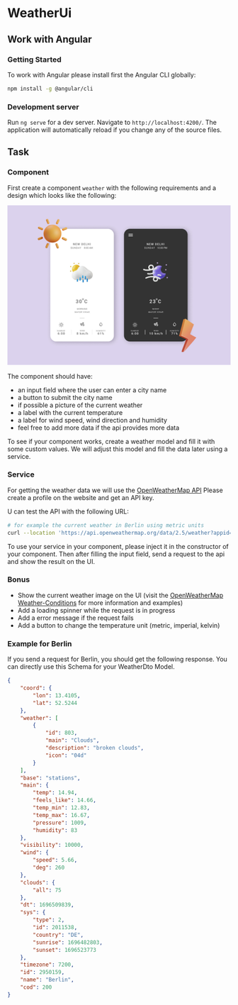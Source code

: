 # WeatherUi

## Work with Angular 

### Getting Started

To work with Angular please install first the Angular CLI globally:

```bash
npm install -g @angular/cli
```

### Development server

Run `ng serve` for a dev server. Navigate to `http://localhost:4200/`. 
The application will automatically reload if you change any of the source files.

## Task

### Component
First create a component `weather` with the following requirements and a design which looks like the following:

![weather](./docs/example-weather-ui.jpg)

The component should have: 
- an input field where the user can enter a city name
- a button to submit the city name
- if possible a picture of the current weather
- a label with the current temperature
- a label for wind speed, wind direction and humidity
- feel free to add more data if the api provides more data

To see if your component works, 
create a weather model and fill it with some custom values. 
We will adjust this model and fill the data later using a service.

### Service

For getting the weather data we will use the [OpenWeatherMap API](https://openweathermap.org/current)
Please create a profile on the website and get an API key.

U can test the API with the following URL:
```bash
# for example the current weather in Berlin using metric units 
curl --location 'https://api.openweathermap.org/data/2.5/weather?appid=<YOUR_APP_ID>&units=metric&q=Berlin'
```

To use your service in your component, please inject it in the constructor of your component.
Then after filling the input field, send a request to the api and show the result on the UI.

### Bonus

- Show the current weather image on the UI (visit the [OpenWeatherMap Weather-Conditions](https://openweathermap.org/weather-conditions) for more information and examples)
- Add a loading spinner while the request is in progress
- Add a error message if the request fails
- Add a button to change the temperature unit (metric, imperial, kelvin)


### Example for Berlin
If you send a request for Berlin, you should get the following response. 
You can directly use this Schema for your WeatherDto Model.

```json
{
    "coord": {
        "lon": 13.4105,
        "lat": 52.5244
    },
    "weather": [
        {
            "id": 803,
            "main": "Clouds",
            "description": "broken clouds",
            "icon": "04d"
        }
    ],
    "base": "stations",
    "main": {
        "temp": 14.94,
        "feels_like": 14.66,
        "temp_min": 12.83,
        "temp_max": 16.67,
        "pressure": 1009,
        "humidity": 83
    },
    "visibility": 10000,
    "wind": {
        "speed": 5.66,
        "deg": 260
    },
    "clouds": {
        "all": 75
    },
    "dt": 1696509839,
    "sys": {
        "type": 2,
        "id": 2011538,
        "country": "DE",
        "sunrise": 1696482803,
        "sunset": 1696523773
    },
    "timezone": 7200,
    "id": 2950159,
    "name": "Berlin",
    "cod": 200
}
```
